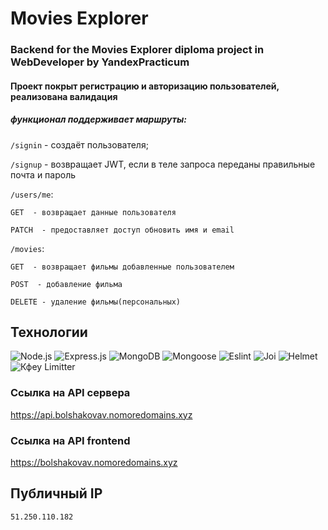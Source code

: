 # Movies Explorer
### Backend for the Movies Explorer diploma project in WebDeveloper by YandexPracticum

#### Проект покрыт регистрацию и авторизацию пользователей, реализована валидация
##### функционал поддерживает маршруты:

`/signin` - создаёт пользователя;

`/signup` - возвращает JWT, если в теле запроса переданы правильные почта и пароль

`/users/me`: 

`GET  - возвращает данные пользователя` 

`PATCH  - предоставляет доступ обновить имя и email`

`/movies`: 

`GET  - возвращает фильмы добавленные пользователем` 

`POST  - добавление фильма` 

`DELETE - удаление фильмы(персональных)`

## Технологии

![Node.js](https://img.shields.io/badge/-Node.js-000?&logo=Node.js)
![Express.js](https://img.shields.io/badge/-Express.js-000?&logo=Express)
![MongoDB](https://img.shields.io/badge/-MongoDB-000?&logo=mongodb)
![Mongoose](https://img.shields.io/badge/-Mongoose-000?&logo=Mongoose)
![Eslint](https://img.shields.io/badge/-Eslint-000?&logo=Eslint)
![Joi](https://img.shields.io/badge/-Joi-000?&logo=Joi)
![Helmet](https://img.shields.io/badge/-Helmet-000?&logo=Helmet)
![Кфеу Limitter](https://img.shields.io/badge/-Limitter-000?&logo=Limitter)


### Ссылка на API сервера

https://api.bolshakovav.nomoredomains.xyz

### Ссылка на API frontend
https://bolshakovav.nomoredomains.xyz

## Публичный IP

`51.250.110.182`

